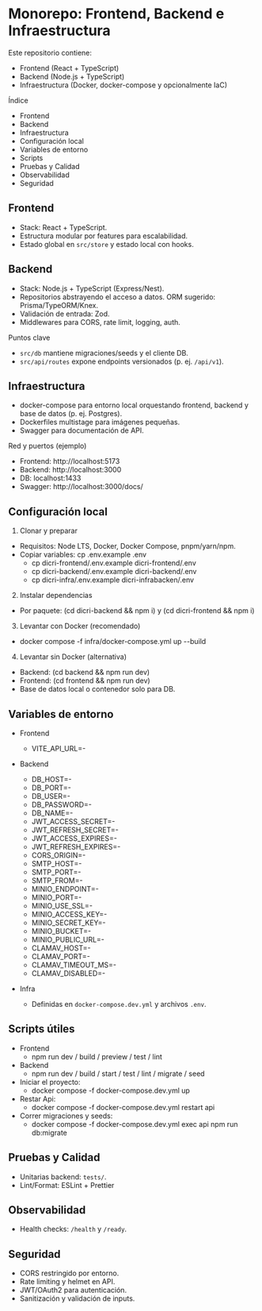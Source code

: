 # Monorepo: Frontend, Backend e Infraestructura

Este repositorio contiene:

- Frontend (React + TypeScript)
- Backend (Node.js + TypeScript)
- Infraestructura (Docker, docker-compose y opcionalmente IaC)

Índice
- Frontend
- Backend
- Infraestructura
- Configuración local
- Variables de entorno
- Scripts
- Pruebas y Calidad
- Observabilidad
- Seguridad

## Frontend

- Stack: React + TypeScript.
- Estructura modular por features para escalabilidad.
- Estado global en `src/store` y estado local con hooks.

## Backend

- Stack: Node.js + TypeScript (Express/Nest).
- Repositorios abstrayendo el acceso a datos. ORM sugerido: Prisma/TypeORM/Knex.
- Validación de entrada: Zod.
- Middlewares para CORS, rate limit, logging, auth.

Puntos clave

- `src/db` mantiene migraciones/seeds y el cliente DB.
- `src/api/routes` expone endpoints versionados (p. ej. `/api/v1`).

## Infraestructura

- docker-compose para entorno local orquestando frontend, backend y base de datos (p. ej. Postgres).
- Dockerfiles multistage para imágenes pequeñas.
- Swagger para documentación de API.

Red y puertos (ejemplo)

- Frontend: http://localhost:5173
- Backend: http://localhost:3000
- DB: localhost:1433
- Swagger: http://localhost:3000/docs/

## Configuración local

1) Clonar y preparar

- Requisitos: Node LTS, Docker, Docker Compose, pnpm/yarn/npm.
- Copiar variables:
  cp .env.example .env
  - cp dicri-frontend/.env.example dicri-frontend/.env
  - cp dicri-backend/.env.example dicri-backend/.env
  - cp dicri-infra/.env.example dicri-infrabacken/.env

2) Instalar dependencias

- Por paquete: (cd dicri-backend && npm i) y (cd dicri-frontend && npm i)

3) Levantar con Docker (recomendado)

- docker compose -f infra/docker-compose.yml up --build

4) Levantar sin Docker (alternativa)

- Backend: (cd backend && npm run dev)
- Frontend: (cd frontend && npm run dev)
- Base de datos local o contenedor solo para DB.

## Variables de entorno

- Frontend

  - VITE_API_URL=-
- Backend

  - DB_HOST=-
  - DB_PORT=-
  - DB_USER=-
  - DB_PASSWORD=-
  - DB_NAME=-
  - JWT_ACCESS_SECRET=-
  - JWT_REFRESH_SECRET=-
  - JWT_ACCESS_EXPIRES=-
  - JWT_REFRESH_EXPIRES=-
  - CORS_ORIGIN=-
  - SMTP_HOST=-
  - SMTP_PORT=-
  - SMTP_FROM=-
  - MINIO_ENDPOINT=-
  - MINIO_PORT=-
  - MINIO_USE_SSL=-
  - MINIO_ACCESS_KEY=-
  - MINIO_SECRET_KEY=-
  - MINIO_BUCKET=-
  - MINIO_PUBLIC_URL=-
  - CLAMAV_HOST=-
  - CLAMAV_PORT=-
  - CLAMAV_TIMEOUT_MS=-
  - CLAMAV_DISABLED=-
- Infra

  - Definidas en `docker-compose.dev.yml` y archivos `.env`.

## Scripts útiles

- Frontend
  - npm run dev / build / preview / test / lint
- Backend
  - npm run dev / build / start / test / lint / migrate / seed
- Iniciar el proyecto:
  - docker compose -f docker-compose.dev.yml up
- Restar Api:
  - docker compose -f docker-compose.dev.yml restart api
- Correr migraciones y seeds:
  - docker compose -f docker-compose.dev.yml exec api npm run db:migrate

## Pruebas y Calidad

- Unitarias backend: `tests/`.
- Lint/Format: ESLint + Prettier

## Observabilidad

- Health checks: `/health` y `/ready`.

## Seguridad

- CORS restringido por entorno.
- Rate limiting y helmet en API.
- JWT/OAuth2 para autenticación.
- Sanitización y validación de inputs.

